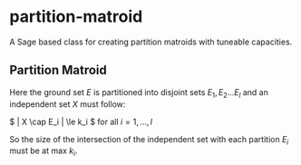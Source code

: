 # partition-matroid
A Sage based class for creating partition matroids with tuneable capacities.

## Partition Matroid

Here the ground set $E$ is partitioned into disjoint sets $E_1,E_2...E_l$ and an independent set $X$ must follow:

$ | X \cap E_i | \le k_i $ for all $i = 1,...,l$


So the size of the intersection of the independent set with each partition $E_i$ must be at max $k_i$.
